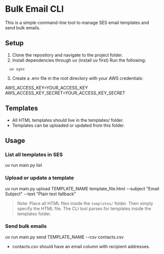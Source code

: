 # Bulk Email CLI

This is a simple command-line tool to manage SES email templates and send bulk emails.

## Setup

1. Clone the repository and navigate to the project folder.
2. Install dependencies through uv (install uv first)
Run the following:
```
  uv sync
```

3. Create a .env file in the root directory with your AWS credentials:

AWS_ACCESS_KEY=YOUR_ACCESS_KEY
AWS_ACCESS_KEY_SECRET=YOUR_ACCESS_KEY_SECRET

## Templates

- All HTML templates should live in the templates/ folder.
- Templates can be uploaded or updated from this folder.

## Usage

### List all templates in SES

uv run main.py list

### Upload or update a template

uv run main.py upload TEMPLATE_NAME template_file.html --subject "Email Subject" --text "Plain text fallback"

> Note: Place all HTML files inside the `templates/` folder. Then simply specify the HTML file. The CLI tool parses for templates inside the templates folder.

### Send bulk emails

uv run main.py send TEMPLATE_NAME --csv contacts.csv

- contacts.csv should have an email column with recipient addresses.
